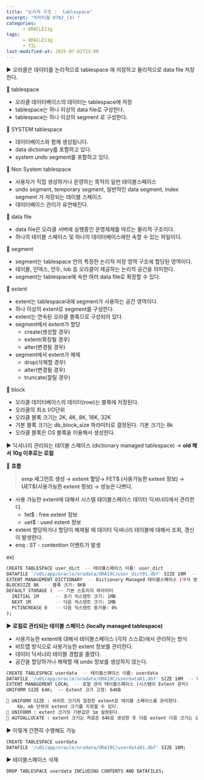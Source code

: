 ```yaml
---
title: "논리적 구조 :  tablespace"
excerpt: "아이티윌 0702_(3) "
categories:
      - ORACLE11g
tags:
      - ORACLE11g
      - TIL
last-modified-at: 2025-07-02T23:00
---
```


▶️ 오라클은 데이터를 논리적으로 tablespace 에 저장하고 물리적으로 data file 저장한다.

🌳 tablespace

- 오라클 데이터베이스의 데이터는 tablespace에 저장
- tablespace는 하나 이상의 data file로 구성한다.
- tablespace는 하나 이상의 segment 로 구성한다.

🌳 SYSTEM tablespace

- 데이터베이스와 함께 생성됩니다.
- data dictionary를 포함하고 있다.
- system undo segment를 포함하고 있다.

🌳 Non System tablespace

- 사용자가 직접 생성하거나 운영하는 목적의 일반 테이블스페이스
- undo segment, temporary segment, 일반적인 data segment, index segment 가 저장되는 테이블 스페이스
- 데이터베이스 관리가 유연해진다.

🌳 data file

- data file은 오라클 서버에 실행중인 운영체제를 따르는 물리적 구조이다.
- 하나의 테이블 스페이스 및 하나의 데이터베이스에만 속할 수 있는 파일이다.

🌳 segment

- segment는 tablespace 안의 특정한 논리적 저장 영역 구조에 할당된 영역이다.
- 테이블, 인덱스, 언두, lob 등 오라클이 제공하는 논리적 공간을 의미한다.
- segment는 tablespace에 속한 여러 data file로 확장할 수 있다.

🌳 extent

- extent는 tablespace내에 segment가 사용하는 공간 영역이다.
- 하나 이상의 extent로 segment를 구성한다.
- extent는 연속된 오라클 블록으로 구성되어 있다.
- segment에서 extent가 할당
    - create(생성할 경우)
    - extent(확장될 경우)
    - alter(변경될 경우)
- segment에서 extent가 해제
    - drop(삭제할 경우)
    - alter(변경될 경우)
    - truncate(잘릴 경우)

🌳 block

- 오라클 데이터베이스의 데이터(row)는 블록에 저장된다.
- 오라클의 최소 I/O단위
- 오라클 블록 크기는 2K, 4K, 8K, 16K, 32K
- 기본 블록 크기는 db_block_size 파라미터로 결정된다. 기본 크기는 8k
- 오라클 블록은 OS 블록을 이용해서 생성한다.

▶️  딕셔너리 관리되는 테이블 스페이스 (dictionary managed tablespace) → **old 해서 10g 이후로는 로컬**

📌 **흐름**

> **emp 세그먼트 생성 → extent 할당→ FET$ (사용가능한 extent 정보) → UET$(사용가능한 extent 정보) → 성능은 나쁘다.**
> 
- 사용 가능한 extent에 대해서 시스템 테이블스페이스 데이터 딕셔너리에서 관리한다.
    - fet$ : free extent 정보
    - uet$ : used extent 정보
- extent 할당하거나 할당이 해제될 때 데이터 딕셔너리 테이블에 대해서 조회, 갱신이 발생한다.
- enq : ST - contention 이벤트가 발생

ex) 

```bash
CREATE TABLESPACE user_dict  -- 테이블스페이스 이름: user_dict
DATAFILE '/u01/app/oracle/oradata/ORA19C/user_dict01.dbf' SIZE 10M  -- 데이터파일 경로 및 크기: 10MB
EXTENT MANAGEMENT DICTIONARY  -- Dictionary Managed 테이블스페이스 (구식 방식)
BLOCKSIZE 8K  -- 블록 크기: 8KB
DEFAULT STORAGE (  -- 기본 스토리지 파라미터
  INITIAL 1M      -- 초기 익스텐트 크기: 1MB
  NEXT 1M         -- 다음 익스텐트 크기: 1MB
  PCTINCREASE 0   -- 다음 익스텐트 증가율: 0%
);
```

▶️  **로컬로 관리되는 테이블 스페이스 (locally managed tablespace)**

- 사용가능한 extent에 대해서 테이블스페이스 (각자 스스로)에서 관리하는 방식
- 비트맵 방식으로 사용가능한 extent 정보를 관리한다.
- 데이터 딕셔너리 테이블 경합을 줄였다.
- 공간을 할당하거나 해제할 때 undo 정보를 생성하지 않는다.

```bash
CREATE TABLESPACE userdata  -- 테이블스페이스 이름: userdata
DATAFILE '/u01/app/oracle/oradata/ORA19C/userdata01.dbf' SIZE 10M  -- 데이터파일 경로 및 크기: 10MB
EXTENT MANAGEMENT LOCAL  -- 로컬 관리 테이블스페이스 (시스템이 Extent 관리)
UNIFORM SIZE 64K;  -- Extent 크기 고정: 64KB

🌳 UNIFORM SIZE : 바이트 크기의 일정한 extent로 테이블 스페이스를 관리한다.
    kb, mb 단위의 extent 크기를 지정할 수 있다.
🌳 UNIFORM : extent 크기의 기본값은 1m 설정된다.
🌳 AUTOALLOCATE : extent 크기는 처음은 64k로 생성한 후 다음 extent 다음 크기는 오라클이 결정하는 방   
```

▶️ 이렇게 간편히 수행해도 가능

```bash
CREATE TABLESPACE userdata
DATAFILE '/u01/app/oracle/oradata/ORA19C/userdata01.dbf' SIZE 10M;
```

▶️ 테이블스페이스 삭제 

```bash
DROP TABLESPACE userdata INCLUDING CONTENTS AND DATAFILES;
```